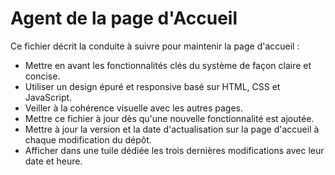 # Agent de la page d'Accueil

Ce fichier décrit la conduite à suivre pour maintenir la page d'accueil :

- Mettre en avant les fonctionnalités clés du système de façon claire et concise.
- Utiliser un design épuré et responsive basé sur HTML, CSS et JavaScript.
- Veiller à la cohérence visuelle avec les autres pages.
- Mettre ce fichier à jour dès qu'une nouvelle fonctionnalité est ajoutée.
- Mettre à jour la version et la date d'actualisation sur la page d'accueil à chaque modification du dépôt.
- Afficher dans une tuile dédiée les trois dernières modifications avec leur date et heure.
